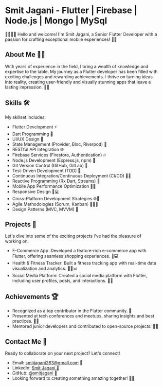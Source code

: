 # Smit Jagani - Flutter | Firebase | Node.js | Mongo | MySql
👨‍💻🌟🚀 Hello and welcome! I'm Smit Jagani, a Senior Flutter Developer with a passion for crafting exceptional mobile experiences! 📱💡

## About Me 🙋‍♂️
With years of experience in the field, I bring a wealth of knowledge and expertise to the table. My journey as a Flutter developer has been filled with exciting challenges and rewarding achievements. I thrive on turning ideas into reality, creating user-friendly and visually stunning apps that leave a lasting impression. 💪🎨

## Skills 🛠️
My skillset includes:

- Flutter Development ⚡
- Dart Programming 🎯
- UI/UX Design 🎨
- State Management (Provider, Bloc, Riverpod) 🔗
- RESTful API Integration 🌐
- Firebase Services (Firestore, Authentication) 🔥
- Node.js Development (Express.js, npm) 🚀
- Git Version Control (GitHub, GitLab) 🔄
- Test-Driven Development (TDD) 🧪
- Continuous Integration/Continuous Deployment (CI/CD) 🔄🚀
- Reactive Programming (Rx Dart, Streams) 🔄
- Mobile App Performance Optimization 🚀💨
- Responsive Design 📱💻
- Cross-Platform Development Strategies 🌐📱
- Agile Methodologies (Scrum, Kanban) 🏃‍♂️🔄
- Design Patterns (MVC, MVVM) 📐

## Projects 🚀
Let's dive into some of the exciting projects I've had the pleasure of working on:

- E-Commerce App: Developed a feature-rich e-commerce app with Flutter, offering seamless shopping experiences. 🛒💻
- Health & Fitness Tracker: Built a fitness tracking app with real-time data visualization and analytics. 🏋️‍♂️📊
- Social Media Platform: Created a social media platform with Flutter, including user profiles, posts, and interactions. 📱🌐

## Achievements 🏆
- Recognized as a top contributor in the Flutter community. 👑
- Presented at tech conferences and meetups, sharing insights and best practices. 🎤✨
- Mentored junior developers and contributed to open-source projects. 🌟🤝

## Contact Me 📧
Ready to collaborate on your next project? Let's connect!

- Email: smitjagani263@gmail.com 📩
- LinkedIn: [Smit Jagani 🔗](https://www.linkedin.com/in/smitjagani)
- GitHub: [@smitjagani 🐙](https://github.com/smitjagani)
- Looking forward to creating something amazing together! 🚀🌟
